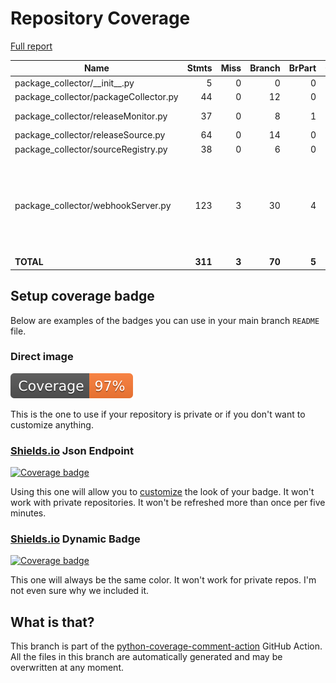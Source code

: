 # Repository Coverage

[Full report](https://htmlpreview.github.io/?https://github.com/EffectiveRange/debian-package-collector/blob/python-coverage-comment-action-data/htmlcov/index.html)

| Name                                   |    Stmts |     Miss |   Branch |   BrPart |   Cover |   Missing |
|--------------------------------------- | -------: | -------: | -------: | -------: | ------: | --------: |
| package\_collector/\_\_init\_\_.py     |        5 |        0 |        0 |        0 |    100% |           |
| package\_collector/packageCollector.py |       44 |        0 |       12 |        0 |    100% |           |
| package\_collector/releaseMonitor.py   |       37 |        0 |        8 |        1 |     98% |  70->exit |
| package\_collector/releaseSource.py    |       64 |        0 |       14 |        0 |    100% |           |
| package\_collector/sourceRegistry.py   |       38 |        0 |        6 |        0 |    100% |           |
| package\_collector/webhookServer.py    |      123 |        3 |       30 |        4 |     95% |89-91, 124->exit, 180->183, 186->exit, 187->exit |
|                              **TOTAL** |  **311** |    **3** |   **70** |    **5** | **98%** |           |


## Setup coverage badge

Below are examples of the badges you can use in your main branch `README` file.

### Direct image

[![Coverage badge](https://raw.githubusercontent.com/EffectiveRange/debian-package-collector/python-coverage-comment-action-data/badge.svg)](https://htmlpreview.github.io/?https://github.com/EffectiveRange/debian-package-collector/blob/python-coverage-comment-action-data/htmlcov/index.html)

This is the one to use if your repository is private or if you don't want to customize anything.

### [Shields.io](https://shields.io) Json Endpoint

[![Coverage badge](https://img.shields.io/endpoint?url=https://raw.githubusercontent.com/EffectiveRange/debian-package-collector/python-coverage-comment-action-data/endpoint.json)](https://htmlpreview.github.io/?https://github.com/EffectiveRange/debian-package-collector/blob/python-coverage-comment-action-data/htmlcov/index.html)

Using this one will allow you to [customize](https://shields.io/endpoint) the look of your badge.
It won't work with private repositories. It won't be refreshed more than once per five minutes.

### [Shields.io](https://shields.io) Dynamic Badge

[![Coverage badge](https://img.shields.io/badge/dynamic/json?color=brightgreen&label=coverage&query=%24.message&url=https%3A%2F%2Fraw.githubusercontent.com%2FEffectiveRange%2Fdebian-package-collector%2Fpython-coverage-comment-action-data%2Fendpoint.json)](https://htmlpreview.github.io/?https://github.com/EffectiveRange/debian-package-collector/blob/python-coverage-comment-action-data/htmlcov/index.html)

This one will always be the same color. It won't work for private repos. I'm not even sure why we included it.

## What is that?

This branch is part of the
[python-coverage-comment-action](https://github.com/marketplace/actions/python-coverage-comment)
GitHub Action. All the files in this branch are automatically generated and may be
overwritten at any moment.